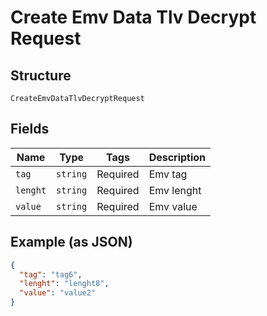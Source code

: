 
# Create Emv Data Tlv Decrypt Request

## Structure

`CreateEmvDataTlvDecryptRequest`

## Fields

| Name | Type | Tags | Description |
|  --- | --- | --- | --- |
| `tag` | `string` | Required | Emv tag |
| `lenght` | `string` | Required | Emv lenght |
| `value` | `string` | Required | Emv value |

## Example (as JSON)

```json
{
  "tag": "tag6",
  "lenght": "lenght8",
  "value": "value2"
}
```

